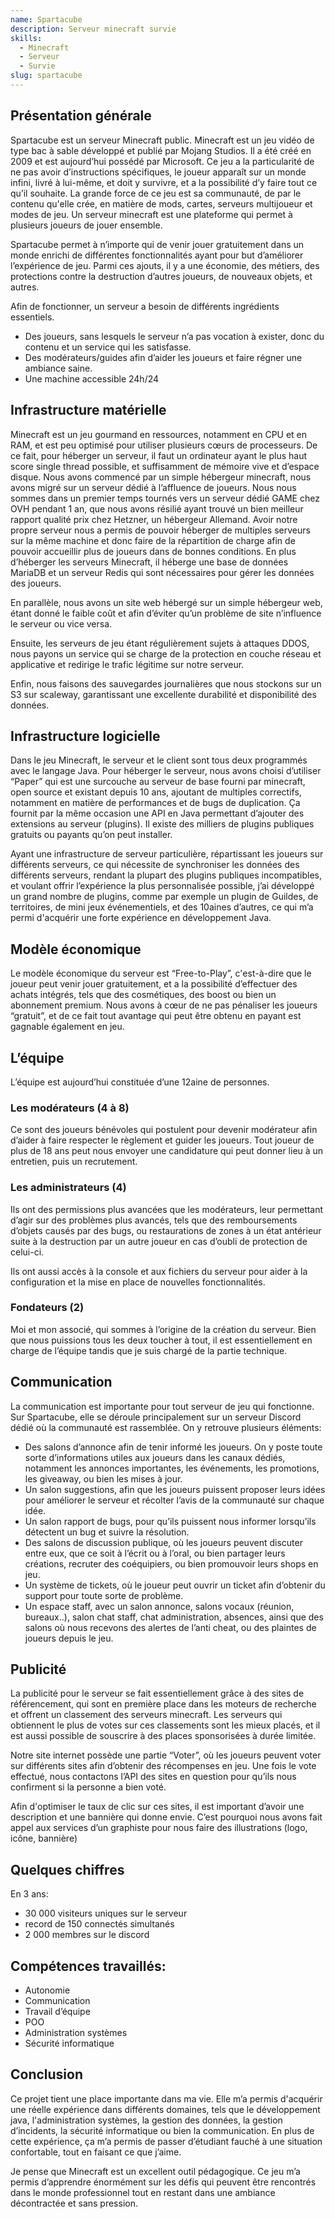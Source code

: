 ```yaml
---
name: Spartacube
description: Serveur minecraft survie
skills:
  - Minecraft
  - Serveur
  - Survie
slug: spartacube
---
```


## Présentation générale

Spartacube est un serveur Minecraft public. Minecraft est un jeu vidéo de type bac à sable développé et publié par Mojang Studios. Il a été créé en 2009 et est aujourd’hui possédé par Microsoft. Ce jeu a la particularité de ne pas avoir d’instructions spécifiques, le joueur apparaît sur un monde infini, livré à lui-même, et doit y survivre, et a la possibilité d’y faire tout ce qu’il souhaite. La grande force de ce jeu est sa communauté, de par le contenu qu'elle crée, en matière de mods, cartes, serveurs multijoueur et modes de jeu. Un serveur minecraft est une plateforme qui permet à plusieurs joueurs de jouer ensemble.

Spartacube permet à n’importe qui de venir jouer gratuitement dans un monde enrichi de différentes fonctionnalités ayant pour but d’améliorer l’expérience de jeu. Parmi ces ajouts, il y a une économie, des métiers, des protections contre la destruction d’autres joueurs, de nouveaux objets, et autres.

Afin de fonctionner, un serveur a besoin de différents ingrédients essentiels.

- Des joueurs, sans lesquels le serveur n’a pas vocation à exister, donc du contenu et un service qui les satisfasse.
- Des modérateurs/guides afin d’aider les joueurs et faire régner une ambiance saine.
- Une machine accessible 24h/24

## Infrastructure matérielle

Minecraft est un jeu gourmand en ressources, notamment en CPU et en RAM, et est peu optimisé pour utiliser plusieurs cœurs de processeurs. De ce fait, pour héberger un serveur, il faut un ordinateur ayant le plus haut score single thread possible, et suffisamment de mémoire vive et d’espace disque. Nous avons commencé par un simple hébergeur minecraft, nous avons migré sur un serveur dédié à l’affluence de joueurs. Nous nous sommes dans un premier temps tournés vers un serveur dédié GAME chez OVH pendant 1 an, que nous avons résilié ayant trouvé un bien meilleur rapport qualité prix chez Hetzner, un hébergeur Allemand. Avoir notre propre serveur nous a permis de pouvoir héberger de multiples serveurs sur la même machine et donc faire de la répartition de charge afin de pouvoir accueillir plus de joueurs dans de bonnes conditions. En plus d’héberger les serveurs Minecraft, il héberge une base de données MariaDB et un serveur Redis qui sont nécessaires pour gérer les données des joueurs.

En parallèle, nous avons un site web hébergé sur un simple hébergeur web, étant donné le faible coût et afin d’éviter qu’un problème de site n’influence le serveur ou vice versa.

Ensuite, les serveurs de jeu étant régulièrement sujets à attaques DDOS, nous payons un service qui se charge de la protection en couche réseau et applicative et redirige le trafic légitime sur notre serveur.

Enfin, nous faisons des sauvegardes journalières que nous stockons sur un S3 sur scaleway, garantissant une excellente durabilité et disponibilité des données.

## Infrastructure logicielle

Dans le jeu Minecraft, le serveur et le client sont tous deux programmés avec le langage Java. Pour héberger le serveur, nous avons choisi d’utiliser “Paper” qui est une surcouche au serveur de base fourni par minecraft, open source et existant depuis 10 ans, ajoutant de multiples correctifs, notamment en matière de performances et de bugs de duplication. Ça fournit par la même occasion une API en Java permettant d’ajouter des extensions au serveur (plugins). Il existe des milliers de plugins publiques gratuits ou payants qu’on peut installer. 

Ayant une infrastructure de serveur particulière, répartissant les joueurs sur différents serveurs, ce qui nécessite de synchroniser les données des différents serveurs, rendant la plupart des plugins publiques incompatibles, et voulant offrir l’expérience la plus personnalisée possible, j’ai développé un grand nombre de plugins, comme par exemple un plugin de Guildes, de territoires, de mini jeux événementiels, et des 10aines d’autres, ce qui m’a permi d'acquérir une forte expérience en développement Java.

## Modèle économique

Le modèle économique du serveur est “Free-to-Play”, c'est-à-dire que le joueur peut venir jouer gratuitement, et a la possibilité d’effectuer des achats intégrés, tels que des cosmétiques, des boost ou bien un abonnement premium. Nous avons à cœur de ne pas pénaliser les joueurs “gratuit”, et de ce fait tout avantage qui peut être obtenu en payant est gagnable également en jeu.

## L’équipe

L’équipe est aujourd’hui constituée d’une 12aine de personnes.

### Les modérateurs (4 à 8)

Ce sont des joueurs bénévoles qui postulent pour devenir modérateur afin d’aider à faire respecter le règlement et guider les joueurs. Tout joueur de plus de 18 ans peut nous envoyer une candidature qui peut donner lieu à un entretien, puis un recrutement.

### Les administrateurs (4)

Ils ont des permissions plus avancées que les modérateurs, leur permettant d’agir sur des problèmes plus avancés, tels que des remboursements d’objets causés par des bugs, ou restaurations de zones à un état antérieur suite à la destruction par un autre joueur en cas d’oubli de protection de celui-ci.

Ils ont aussi accès à la console et aux fichiers du serveur pour aider à la configuration et la mise en place de nouvelles fonctionnalités. 

### Fondateurs (2)

Moi et mon associé, qui sommes à l’origine de la création du serveur. Bien que nous puissions tous les deux toucher à tout, il est essentiellement en charge de l’équipe tandis que je suis chargé de la partie technique.

## Communication

La communication est importante pour tout serveur de jeu qui fonctionne. Sur Spartacube, elle se déroule principalement sur un serveur Discord dédié où la communauté est rassemblée. On y retrouve plusieurs éléments:

- Des salons d’annonce afin de tenir informé les joueurs. On y poste toute sorte d’informations utiles aux joueurs dans les canaux dédiés, notamment les annonces importantes, les événements, les promotions, les giveaway, ou bien les mises à jour.
- Un salon suggestions, afin que les joueurs puissent proposer leurs idées pour améliorer le serveur et récolter l’avis de la communauté sur chaque idée.
- Un salon rapport de bugs, pour qu’ils puissent nous informer lorsqu’ils détectent un bug et suivre la résolution.
- Des salons de discussion publique, où les joueurs peuvent discuter entre eux, que ce soit à l’écrit ou à l’oral, ou bien partager leurs créations, recruter des coéquipiers, ou bien promouvoir leurs shops en jeu.
- Un système de tickets, où le joueur peut ouvrir un ticket afin d’obtenir du support pour toute sorte de problème.
- Un espace staff, avec un salon annonce, salons vocaux (réunion, bureaux..), salon chat staff, chat administration, absences, ainsi que des salons où nous recevons des alertes de l’anti cheat, ou des plaintes de joueurs depuis le jeu.

## Publicité

La publicité pour le serveur se fait essentiellement grâce à des sites de référencement, qui sont en première place dans les moteurs de recherche et offrent un classement des serveurs minecraft. Les serveurs qui obtiennent le plus de votes sur ces classements sont les mieux placés, et il est aussi possible de souscrire à des places sponsorisées à durée limitée.

Notre site internet possède une partie “Voter”, où les joueurs peuvent voter sur différents sites afin d’obtenir des récompenses en jeu. Une fois le vote effectué, nous contactons l’API des sites en question pour qu’ils nous confirment si la personne a bien voté.

Afin d'optimiser le taux de clic sur ces sites, il est important d’avoir une description et une bannière qui donne envie. C’est pourquoi nous avons fait appel aux services d’un graphiste pour nous faire des illustrations (logo, icône, bannière)

## Quelques chiffres

En 3 ans:

- 30 000 visiteurs uniques sur le serveur
- record de 150 connectés simultanés
- 2 000 membres sur le discord

## Compétences travaillés:

- Autonomie
- Communication
- Travail d’équipe
- POO
- Administration systèmes
- Sécurité informatique

## Conclusion

Ce projet tient une place importante dans ma vie. Elle m’a permis d'acquérir une réelle expérience dans différents domaines, tels que le développement java, l'administration systèmes, la gestion des données, la gestion d’incidents, la sécurité informatique ou bien la communication. En plus de cette expérience, ça m’a permis de passer d’étudiant fauché à une situation confortable, tout en faisant ce que j’aime.

Je pense que Minecraft est un excellent outil pédagogique. Ce jeu m’a permis d’apprendre énormément sur les défis qui peuvent être rencontrés dans le monde professionnel tout en restant dans une ambiance décontractée et sans pression.
